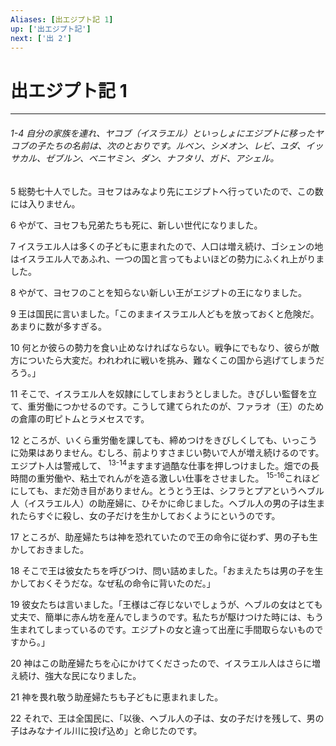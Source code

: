 ```yaml
---
Aliases: [出エジプト記 1]
up: ['出エジプト記']
next: ['出 2']
---
```

# 出エジプト記 1

***
###### 1-4 自分の家族を連れ、ヤコブ（イスラエル）といっしょにエジプトに移ったヤコブの子たちの名前は、次のとおりです。ルベン、シメオン、レビ、ユダ、イッサカル、ゼブルン、ベニヤミン、ダン、ナフタリ、ガド、アシェル。 



5 
総勢七十人でした。ヨセフはみなより先にエジプトへ行っていたので、この数には入りません。 



6 
やがて、ヨセフも兄弟たちも死に、新しい世代になりました。 



7 
イスラエル人は多くの子どもに恵まれたので、人口は増え続け、ゴシェンの地はイスラエル人であふれ、一つの国と言ってもよいほどの勢力にふくれ上がりました。 



8 
やがて、ヨセフのことを知らない新しい王がエジプトの王になりました。 



9 
王は国民に言いました。「このままイスラエル人どもを放っておくと危険だ。あまりに数が多すぎる。 



10 
何とか彼らの勢力を食い止めなければならない。戦争にでもなり、彼らが敵方についたら大変だ。われわれに戦いを挑み、難なくこの国から逃げてしまうだろう。」 



11 
そこで、イスラエル人を奴隷にしてしまおうとしました。きびしい監督を立て、重労働につかせるのです。こうして建てられたのが、ファラオ（王）のための倉庫の町ピトムとラメセスです。 



12 
ところが、いくら重労働を課しても、締めつけをきびしくしても、いっこうに効果はありません。むしろ、前よりすさまじい勢いで人が増え続けるのです。エジプト人は警戒して、 <sup class="versenum">13-14</sup>ますます過酷な仕事を押しつけました。畑での長時間の重労働や、粘土でれんがを造る激しい仕事をさせました。 <sup class="versenum">15-16</sup>これほどにしても、まだ効き目がありません。とうとう王は、シフラとプアというヘブル人（イスラエル人）の助産婦に、ひそかに命じました。ヘブル人の男の子は生まれたらすぐに殺し、女の子だけを生かしておくようにというのです。 



17 
ところが、助産婦たちは神を恐れていたので王の命令に従わず、男の子も生かしておきました。 



18 
そこで王は彼女たちを呼びつけ、問い詰めました。「おまえたちは男の子を生かしておくそうだな。なぜ私の命令に背いたのだ。」 



19 
彼女たちは言いました。「王様はご存じないでしょうが、ヘブルの女はとても丈夫で、簡単に赤ん坊を産んでしまうのです。私たちが駆けつけた時には、もう生まれてしまっているのです。エジプトの女と違って出産に手間取らないものですから。」 



20 
神はこの助産婦たちを心にかけてくださったので、イスラエル人はさらに増え続け、強大な民になりました。 



21 
神を畏れ敬う助産婦たちも子どもに恵まれました。 



22 
それで、王は全国民に、「以後、ヘブル人の子は、女の子だけを残して、男の子はみなナイル川に投げ込め」と命じたのです。
